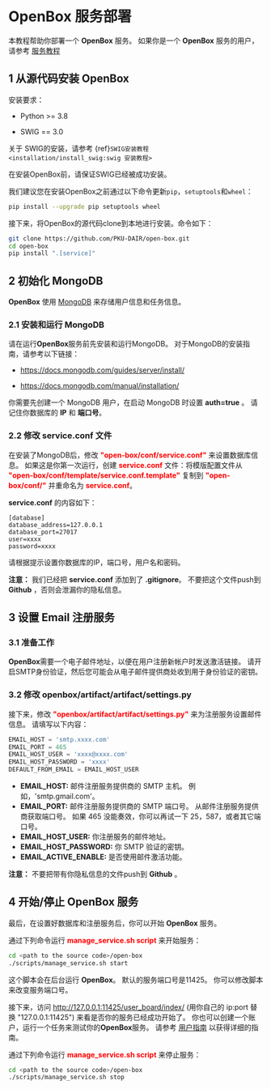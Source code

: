 # OpenBox 服务部署

本教程帮助你部署一个 **OpenBox** 服务。 
如果你是一个 **OpenBox** 服务的用户，请参考 [服务教程](./service_tutorial)


## 1 从源代码安装 OpenBox

安装要求：

+ Python >= 3.8

+ SWIG == 3.0

关于 SWIG的安装，请参考 {ref}`SWIG安装教程 <installation/install_swig:swig 安装教程>`

在安装OpenBox前，请保证SWIG已经被成功安装。

我们建议您在安装OpenBox之前通过以下命令更新`pip`，`setuptools`和`wheel`：
```bash
pip install --upgrade pip setuptools wheel
```

接下来，将OpenBox的源代码clone到本地进行安装。命令如下：
```bash
git clone https://github.com/PKU-DAIR/open-box.git
cd open-box
pip install ".[service]"
```


## 2 初始化 MongoDB

**OpenBox** 使用 [MongoDB](https://www.mongodb.com) 来存储用户信息和任务信息。

### 2.1 安装和运行 MongoDB

请在运行**OpenBox**服务前先安装和运行MongoDB。
对于MongoDB的安装指南，请参考以下链接：


+ <https://docs.mongodb.com/guides/server/install/>

+ <https://docs.mongodb.com/manual/installation/>

你需要先创建一个 MongoDB 用户，在启动 MongoDB 时设置 **auth=true** 。
请记住你数据库的 **IP** 和 **端口号**。 

### 2.2 修改 service.conf 文件

在安装了MongoDB后，修改 <font color=#FF0000>**"open-box/conf/service.conf"**</font> 来设置数据库信息。
如果这是你第一次运行，创建 <font color=#FF0000>**service.conf**</font> 文件：将模版配置文件从 <font color=#FF0000>**"open-box/conf/template/service.conf.template"**</font> 复制到 
<font color=#FF0000>**"open-box/conf/"**</font> 并重命名为 <font color=#FF0000>**service.conf**</font>。

**service.conf** 的内容如下：

```
[database]
database_address=127.0.0.1
database_port=27017
user=xxxx
password=xxxx
```

请根据提示设置你数据库的IP，端口号，用户名和密码。

**注意：** 我们已经把 **service.conf** 添加到了 **.gitignore**。
不要把这个文件push到 **Github** ，否则会泄漏你的隐私信息。


## 3 设置 Email 注册服务

### 3.1 准备工作

**OpenBox**需要一个电子邮件地址，以便在用户注册新帐户时发送激活链接。
请开启SMTP身份验证，然后您可能会从电子邮件提供商处收到用于身份验证的密钥。

### 3.2 修改 openbox/artifact/artifact/settings.py

接下来，修改 <font color=#FF0000>**"openbox/artifact/artifact/settings.py"**</font> 来为注册服务设置邮件信息。
请填写以下内容：

```python
EMAIL_HOST = 'smtp.xxxx.com'
EMAIL_PORT = 465
EMAIL_HOST_USER = 'xxxx@xxxx.com'
EMAIL_HOST_PASSWORD = 'xxxx'
DEFAULT_FROM_EMAIL = EMAIL_HOST_USER
```

+ **EMAIL_HOST:** 邮件注册服务提供商的 SMTP 主机。 例如，'smtp.gmail.com'。
+ **EMAIL_PORT:** 邮件注册服务提供商的 SMTP 端口号。 从邮件注册服务提供商获取端口号。 如果 465 没能奏效，你可以再试一下 25，587，或者其它端口号。
+ **EMAIL_HOST_USER:** 你注册服务的邮件地址。
+ **EMAIL_HOST_PASSWORD:** 你 SMTP 验证的密钥。
+ **EMAIL_ACTIVE_ENABLE:** 是否使用邮件激活功能。

**注意：** 不要把带有你隐私信息的文件push到 **Github** 。

## 4 开始/停止 OpenBox 服务

最后，在设置好数据库和注册服务后，你可以开始 **OpenBox** 服务。

通过下列命令运行 <font color=#FF0000>**manage_service.sh script**</font> 来开始服务：

```bash
cd <path to the source code>/open-box
./scripts/manage_service.sh start
```

这个脚本会在后台运行 **OpenBox**。
默认的服务端口号是11425。
你可以修改脚本来改变服务端口号。

接下来，访问 <http://127.0.0.1:11425/user_board/index/> (用你自己的 ip:port 替换 "127.0.0.1:11425")
来看是否你的服务已经成功开始了。
你也可以创建一个账户，运行一个任务来测试你的**OpenBox**服务。
请参考 [用户指南](./service_tutorial) 以获得详细的指南。

通过下列命令运行 <font color=#FF0000>**manage_service.sh script**</font> 来停止服务：

```bash
cd <path to the source code>/open-box
./scripts/manage_service.sh stop
```
